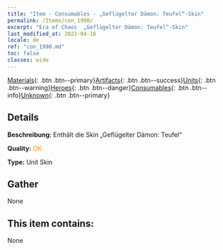 ```yaml
---
title: "Item - Consumables - „Geflügelter Dämon: Teufel“-Skin"
permalink: /Items/con_1990/
excerpt: "Era of Chaos  „Geflügelter Dämon: Teufel“-Skin"
last_modified_at: 2021-04-16
locale: de
ref: "con_1990.md"
toc: false
classes: wide
---
```

 [Materials](/de/Items/){: .btn .btn--primary}[Artifacts](/de/Items/Artifacts/){: .btn .btn--success}[Units](/de/Items/Units/){: .btn .btn--warning}[Heroes](/de/Items/Heroes/){: .btn .btn--danger}[Consumables](/de/Items/Consumables/){: .btn .btn--info}[Unknown](/de/Items/Unknown/){: .btn .btn--primary}

## Details
 **Beschreibung:** Enthält die Skin „Geflügelter Dämon: Teufel“

 **Quality:** <span style="color: #FF8C00">OK</span>

 **Type:** Unit Skin

## Gather

  None

## This item contains:

  None

